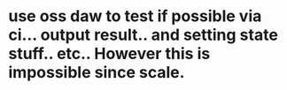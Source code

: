 # use oss daw to test if possible via ci... output result.. and setting state stuff.. etc.. However this is impossible since scale.
